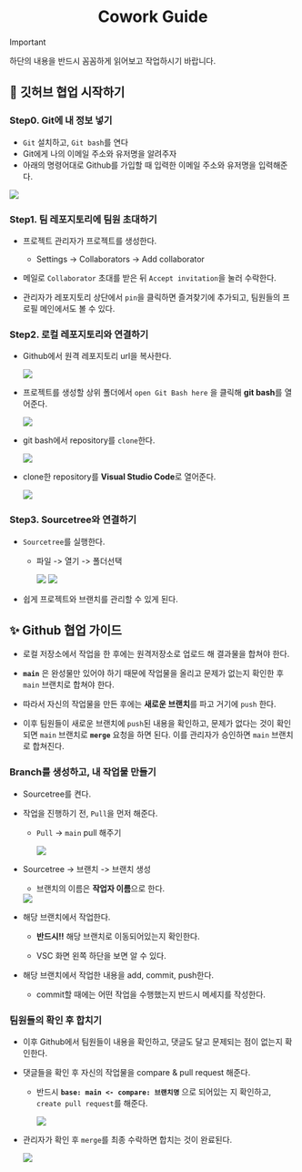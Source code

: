 <div align="center">

# Cowork Guide

</div>

> [!IMPORTANT]
>
> 하단의 내용을 반드시 꼼꼼하게 읽어보고 작업하시기 바랍니다.


## 🚨 깃허브 협업 시작하기

### Step0. Git에 내 정보 넣기
- `Git` 설치하고, `Git bash`를 연다
- Git에게 나의 이메일 주소와 유저명을 알려주자
- 아래의 명령어대로 Github를 가입할 때 입력한 이메일 주소와 유저명을 입력해준다.
<img src = "./img/image12.png">


### Step1. 팀 레포지토리에 팀원 초대하기

- 프로젝트 관리자가 프로젝트를 생성한다.
    - Settings -> Collaborators -> Add collaborator

- 메일로 `Collaborator` 초대를 받은 뒤 `Accept invitation`을 눌러 수락한다.

- 관리자가 레포지토리 상단에서 `pin`을 클릭하면 즐겨찾기에 추가되고, 팀원들의 프로필 메인에서도 볼 수 있다.

### Step2. 로컬 레포지토리와 연결하기

- Github에서 원격 레포지토리 url을 복사한다.

    <img src = "./img/image1.png">

- 프로젝트를 생성할 상위 폴더에서 `open Git Bash here` 을 클릭해 **git bash**를 열어준다. 

    <img src = "./img/image2.png">

- git bash에서 repository를 `clone`한다.

    <img src = "./img/image3.png">

- clone한 repository를 **Visual Studio Code**로 열어준다.

    <img src = "./img/image4.png">

### Step3. Sourcetree와 연결하기
- `Sourcetree`를 실행한다.

    - 파일 -> 열기 -> 폴더선택

        <img src = "./img/image5.png">
        <img src = "./img/image6.png">

- 쉽게 프로젝트와 브랜치를 관리할 수 있게 된다.

## ✨ Github 협업 가이드

- 로컬 저장소에서 작업을 한 후에는 원격저장소로 업로드 해 결과물을 합쳐야 한다.

- **`main`** 은 완성물만 있어야 하기 때문에 작업물을 올리고 문제가 없는지 확인한 후 `main` 브랜치로 합쳐야 한다.

- 따라서 자신의 작업물을 만든 후에는 **새로운 브랜치**를 파고 거기에 `push` 한다.

- 이후 팀원들이 새로운 브랜치에 `push`된 내용을 확인하고, 문제가 없다는 것이 확인되면 `main` 브랜치로 **`merge`** 요청을 하면 된다. 이를 관리자가 승인하면 `main` 브랜치로 합쳐진다.

### Branch를 생성하고, 내 작업물 만들기

- Sourcetree를 켠다.
- 작업을 진행하기 전, `Pull`을 먼저 해준다.

    - `Pull` -> `main` pull 해주기

        <img src = "./img/image8.png">

- Sourcetree -> 브랜치 -> 브랜치 생성

    - 브랜치의 이름은 **작업자 이름**으로 한다.

    <img src = "./img/image7.png">

- 해당 브랜치에서 작업한다.

    - **반드시!!** 해당 브랜치로 이동되어있는지 확인한다.

    - VSC 화면 왼쪽 하단을 보면 알 수 있다.

- 해당 브랜치에서 작업한 내용을 add, commit, push한다.

    - commit할 때에는 어떤 작업을 수행했는지 반드시 메세지를 작성한다.

### 팀원들의 확인 후 합치기

- 이후 Github에서 팀원들이 내용을 확인하고, 댓글도 달고 문제되는 점이 없는지 확인한다.

- 댓글들을 확인 후 자신의 작업물을 compare & pull request 해준다.

    - 반드시 **`base: main <- compare: 브랜치명`** 으로 되어있는 지 확인하고, `create pull request`를 해준다.

        <img src = "./img/image10.png">

- 관리자가 확인 후 `merge`를 최종 수락하면 합치는 것이 완료된다.

    <img src = "./img/image11.png">